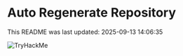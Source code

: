 # Auto Regenerate Repository

This README was last updated: 2025-09-13 14:06:35

 ![TryHackMe](https://tryhackme.com/badge/533634)